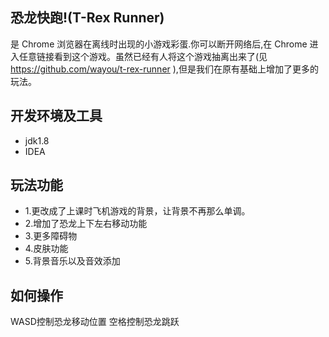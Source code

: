 ## 恐龙快跑!(T-Rex Runner) 

是 Chrome 浏览器在离线时出现的小游戏彩蛋.你可以断开网络后,在 Chrome 进入任意链接看到这个游戏。虽然已经有人将这个游戏抽离出来了(见 https://github.com/wayou/t-rex-runner ),但是我们在原有基础上增加了更多的玩法。

## 开发环境及工具

* jdk1.8
* IDEA

## 玩法功能

* 1.更改成了上课时飞机游戏的背景，让背景不再那么单调。
* 2.增加了恐龙上下左右移动功能
* 3.更多障碍物
* 4.皮肤功能
* 5.背景音乐以及音效添加

## 如何操作
WASD控制恐龙移动位置 空格控制恐龙跳跃
